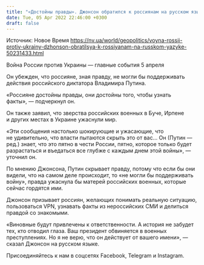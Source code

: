```yaml
---
title: "«Достойны правды». Джонсон обратился к россиянам на русском языке"
date: Tue, 05 Apr 2022 22:46:00 +0300
draft: false
---
```

Источник: Новое Время https://nv.ua/world/geopolitics/voyna-rossii-protiv-ukrainy-dzhonson-obratilsya-k-rossiyanam-na-russkom-yazyke-50231433.html


Война России против Украины — главные события 5 апреля

 Он убежден, что россияне, зная правду, не могли бы поддерживать действия российского диктатора Владимира Путина.

«Россияне достойны правды, они достойны того, чтобы узнать факты», — подчеркнул он.

Он также заявил, что зверства российских военных в Буче, Ирпене и других местах в Украине ужаснули мир.

«Эти сообщения настолько шокирующие и ужасающие, что не удивительно, что власти пытаются скрыть это от вас… Он (Путин — ред.) знает, что это пятно в чести России, пятно, которое только будет разрастаться и въедаться все глубже с каждым днем ​​этой войны», — уточнил он.

По мнению Джонсона, Путин скрывает правду, потому что если бы они видели, что на самом деле происходит, то «не могли бы поддерживать войну», правда ужаснула бы матерей российских военных, которые сейчас гордятся ими.

Джонсон призывает россиян, желающих понимать реальную ситуацию, пользоваться VPN, узнавать факты из нероссийских СМИ и делиться правдой со знакомыми.

«Виновные будут привлечены к ответственности. А история не забудет тех, кто отводил глаза. Ваш президент обвиняется в военных преступлениях. Но я не верю, что он действует от вашего имени», — сказал Джонсон на русском языке.

Присоединяйтесь к нам в соцсетях Facebook, Telegram и Instagram.
